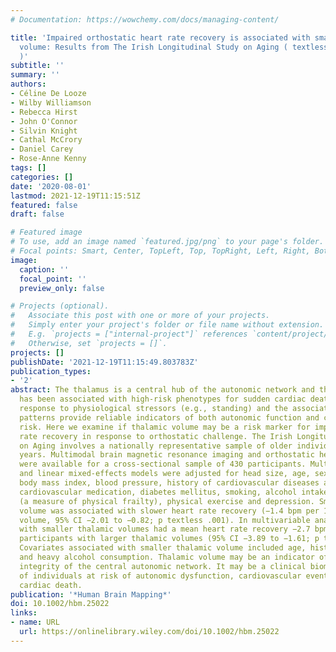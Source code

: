 ```yaml
---
# Documentation: https://wowchemy.com/docs/managing-content/

title: 'Impaired orthostatic heart rate recovery is associated with smaller thalamic
  volume: Results from The Irish Longitudinal Study on Aging ( textlessspan style=\"font-variant:small-caps;\"textgreaterTILDAtextless/spantextgreater
  )'
subtitle: ''
summary: ''
authors:
- Céline De Looze
- Wilby Williamson
- Rebecca Hirst
- John O'Connor
- Silvin Knight
- Cathal McCrory
- Daniel Carey
- Rose‐Anne Kenny
tags: []
categories: []
date: '2020-08-01'
lastmod: 2021-12-19T11:15:51Z
featured: false
draft: false

# Featured image
# To use, add an image named `featured.jpg/png` to your page's folder.
# Focal points: Smart, Center, TopLeft, Top, TopRight, Left, Right, BottomLeft, Bottom, BottomRight.
image:
  caption: ''
  focal_point: ''
  preview_only: false

# Projects (optional).
#   Associate this post with one or more of your projects.
#   Simply enter your project's folder or file name without extension.
#   E.g. `projects = ["internal-project"]` references `content/project/deep-learning/index.md`.
#   Otherwise, set `projects = []`.
projects: []
publishDate: '2021-12-19T11:15:49.803783Z'
publication_types:
- '2'
abstract: The thalamus is a central hub of the autonomic network and thalamic volume
  has been associated with high-risk phenotypes for sudden cardiac death. Heart rate
  response to physiological stressors (e.g., standing) and the associated recovery
  patterns provide reliable indicators of both autonomic function and cardiovascular
  risk. Here we examine if thalamic volume may be a risk marker for impaired heart
  rate recovery in response to orthostatic challenge. The Irish Longitudinal Study
  on Aging involves a nationally representative sample of older individuals aged ≥50
  years. Multimodal brain magnetic resonance imaging and orthostatic heart rate recovery
  were available for a cross-sectional sample of 430 participants. Multivariable regression
  and linear mixed-effects models were adjusted for head size, age, sex, education,
  body mass index, blood pressure, history of cardiovascular diseases and events,
  cardiovascular medication, diabetes mellitus, smoking, alcohol intake, timed up-and-go
  (a measure of physical frailty), physical exercise and depression. Smaller thalamic
  volume was associated with slower heart rate recovery (−1.4 bpm per 1 cm3 thalamic
  volume, 95% CI −2.01 to −0.82; p textless .001). In multivariable analysis, participants
  with smaller thalamic volumes had a mean heart rate recovery −2.7 bpm slower than
  participants with larger thalamic volumes (95% CI −3.89 to −1.61; p textless .001).
  Covariates associated with smaller thalamic volume included age, history of diabetes,
  and heavy alcohol consumption. Thalamic volume may be an indicator of the structural
  integrity of the central autonomic network. It may be a clinical biomarker for stratification
  of individuals at risk of autonomic dysfunction, cardiovascular events, and sudden
  cardiac death.
publication: '*Human Brain Mapping*'
doi: 10.1002/hbm.25022
links:
- name: URL
  url: https://onlinelibrary.wiley.com/doi/10.1002/hbm.25022
---
```

